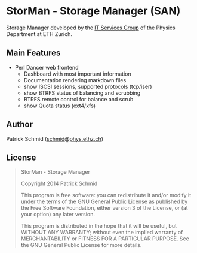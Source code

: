 StorMan - Storage Manager (SAN)
=================================

Storage Manager developed by the [IT Services Group](http://isg.phys.ethz.ch) of the Physics Department at ETH Zurich.


Main Features
---------------

  * Perl Dancer web frontend
    * Dashboard with most important information
    * Documentation rendering markdown files
    * show ISCSI sessions, supported protocols (tcp/iser)
    * show BTRFS status of balancing and scrubbing
    * BTRFS remote control for balance and scrub
    * show Quota status (ext4/xfs)


Author
------

Patrick Schmid (schmid@phys.ethz.ch)


License
---------

> StorMan - Storage Manager
>
> Copyright 2014 Patrick Schmid
>
> This program is free software: you can redistribute it and/or modify
> it under the terms of the GNU General Public License as published by
> the Free Software Foundation, either version 3 of the License, or
> (at your option) any later version.
>
> This program is distributed in the hope that it will be useful,
> but WITHOUT ANY WARRANTY; without even the implied warranty of
> MERCHANTABILITY or FITNESS FOR A PARTICULAR PURPOSE. See the
> GNU General Public License for more details.
